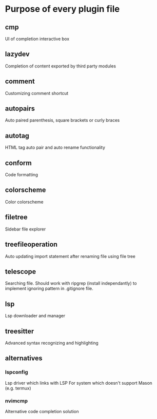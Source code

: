 # Purpose of every plugin file

## cmp

UI of completion interactive box

## lazydev

Completion of content exported by third party modules

## comment

Customizing comment shortcut

## autopairs

Auto paired parenthesis, square brackets or curly braces

## autotag

HTML tag auto pair and auto rename functionality

## conform

Code formatting

## colorscheme

Color colorscheme

## filetree

Sidebar file explorer

## treefileoperation

Auto updating import statement after renaming file using file tree

## telescope

Searching file. Should work with ripgrep (install independantly) to implement ignoring pattern in .gitignore file.

## lsp

Lsp downloader and manager

## treesitter

Advanced syntax recognizing and highlighting

## alternatives

### lspconfig

Lsp driver which links with LSP
For system which doesn't support Mason (e.g. termux)

### nvimcmp

Alternative code completion solution
